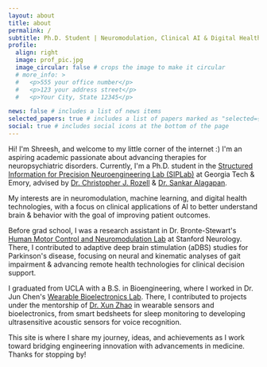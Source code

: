 ```yaml
---
layout: about
title: about
permalink: /
subtitle: Ph.D. Student | Neuromodulation, Clinical AI & Digital Health | skarjagi6@gatech.edu
profile:
  align: right
  image: prof_pic.jpg
  image_circular: false # crops the image to make it circular
  # more_info: >
  #   <p>555 your office number</p>
  #   <p>123 your address street</p>
  #   <p>Your City, State 12345</p>

news: false # includes a list of news items
selected_papers: true # includes a list of papers marked as "selected={true}"
social: true # includes social icons at the bottom of the page
---
```


Hi! I'm Shreesh, and welcome to my little corner of the internet :) I'm an aspiring academic passionate about advancing therapies for neuropsychiatric disorders. Currently, I'm a Ph.D. student in the [Structured Information for Precision Neuroengineering Lab (SIPLab)](https://siplab.gatech.edu/index.html) at Georgia Tech & Emory, advised by [Dr. Christopher J. Rozell](https://siplab.gatech.edu/rozell.html) & [Dr. Sankar Alagapan](https://www.sankaralagapan.com/).

My interests are in neuromodulation, machine learning, and digital health technologies, with a focus on clinical applications of AI to better understand brain & behavior with the goal of improving patient outcomes.

Before grad school, I was a research assistant in Dr. Bronte-Stewart's [Human Motor Control and Neuromodulation Lab](https://med.stanford.edu/bronte-stewart-lab.html) at Stanford Neurology. There, I contributed to adaptive deep brain stimulation (aDBS) studies for Parkinson's disease, focusing on neural and kinematic analyses of gait impairment & advancing remote health technologies for clinical decision support.

I graduated from UCLA with a B.S. in Bioengineering, where I worked in Dr. Jun Chen's [Wearable Bioelectronics Lab](https://chenjun3.wixsite.com/mysite). There, I contributed to projects under the mentorship of [Dr. Xun Zhao](https://engineering.virginia.edu/faculty/xun-zhao) in wearable sensors and bioelectronics, from smart bedsheets for sleep monitoring to developing ultrasensitive acoustic sensors for voice recognition.

This site is where I share my journey, ideas, and achievements as I work toward bridging engineering innovation with advancements in medicine. Thanks for stopping by!